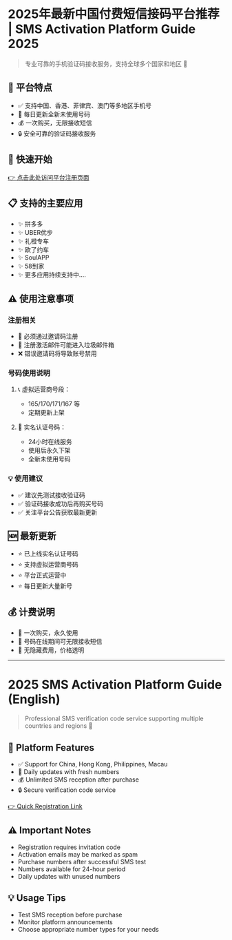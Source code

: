 # 2025年最新中国付费短信接码平台推荐 | SMS Activation Platform Guide 2025

> 专业可靠的手机验证码接收服务，支持全球多个国家和地区 📱

## 🌟 平台特点

- ✅ 支持中国、香港、菲律宾、澳门等多地区手机号
- 🔄 每日更新全新未使用号码
- 💰 一次购买，无限接收短信
- 🔒 安全可靠的验证码接收服务

## 📱 快速开始

[👉 点击此处访问平台注册页面](http://h5.yezi66.net:90/invite/9607189)

## 📋 支持的主要应用

- ✨ 拼多多
- ✨ UBER优步
- ✨ 礼橙专车
- ✨ 欧了约车
- ✨ SoulAPP
- ✨ 58到家
- ✨ 更多应用持续支持中....

## ⚠️ 使用注意事项

### 注册相关
- 🔑 必须通过邀请码注册
- 📧 注册激活邮件可能进入垃圾邮件箱
- ❌ 错误邀请码将导致账号禁用

### 号码使用说明
1. 📞 虚拟运营商号段：
   - 165/170/171/167 等
   - 定期更新上架
   
2. 📱 实名认证号码：
   - 24小时在线服务
   - 使用后永久下架
   - 全新未使用号码

### 💡 使用建议
- ✅ 建议先测试接收验证码
- ✅ 验证码接收成功后再购买号码
- ✅ 关注平台公告获取最新更新

## 🆕 最新更新

- ⭐️ 已上线实名认证号码
- ⭐️ 支持虚拟运营商号码
- ⭐️ 平台正式运营中
- ⭐️ 每日更新大量新号

## 💰 计费说明

- 🎯 一次购买，永久使用
- 🎯 号码在线期间可无限接收短信
- 🎯 无隐藏费用，价格透明

---

# 2025 SMS Activation Platform Guide (English)

> Professional SMS verification code service supporting multiple countries and regions 📱

## 🌟 Platform Features

- ✅ Support for China, Hong Kong, Philippines, Macau
- 🔄 Daily updates with fresh numbers
- 💰 Unlimited SMS reception after purchase
- 🔒 Secure verification code service

[👉 Quick Registration Link](http://h5.yezi66.net:90/invite/9607189)

## ⚠️ Important Notes

- Registration requires invitation code
- Activation emails may be marked as spam
- Purchase numbers after successful SMS test
- Numbers available for 24-hour period
- Daily updates with unused numbers

## 💡 Usage Tips

- Test SMS reception before purchase
- Monitor platform announcements
- Choose appropriate number types for your needs 